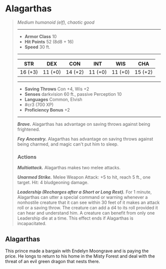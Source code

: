 # Alagarthas
>*Medium humanoid (elf), chaotic good*
>___
>- **Armor Class** 10
>- **Hit Points** 52 (8d8 + 16)
>- **Speed** 30 ft.
>___
>|STR|DEX|CON|INT|WIS|CHA|
>|:---:|:---:|:---:|:---:|:---:|:---:|
>|16 (+3)|11 (+0)|14 (+2)|11 (+0)|11 (+0)|15 (+2)|
>___
>- **Saving Throws** Con +4, Wis +2
>- **Senses** darkvision 60 ft., passive Perception 10
>- **Languages** Common, Elvish
>- #cr3 (700 XP)
>- **Proficiency Bonus** +2
>___
>***Brave.*** Alagarthas has advantage on saving throws against being frightened.  
>
>***Fey Ancestry.*** Alagarthas has advantage on saving throws against being charmed, and magic can't put him to sleep.  
>
>### Actions
>***Multiattack.*** Alagarthas makes two melee attacks.  
>
>***Unarmed Strike.*** Melee Weapon Attack: +5 to hit, reach 5 ft., one target. Hit: 4 bludgeoning damage.  
>
>***Leadership (Recharges after a Short or Long Rest).*** For 1 minute, Alagarthas can utter a special command or warning whenever a nonhostile creature that it can see within 30 feet of it makes an attack roll or a saving throw. The creature can add a d4 to its roll provided it can hear and understand him. A creature can benefit from only one Leadership die at a time. This effect ends if Alagarthas is incapacitated.

## Alagarthas

This prince made a bargain with Endelyn Moongrave and is paying the price. He longs to return to his home in the Misty Forest and deal with the threat of an evil green dragon that nests there.